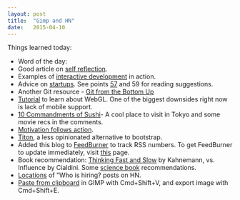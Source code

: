 ```yaml
---
layout: post
title:  "Gimp and HN"
date:   2015-04-10
---
```

Things learned today:

* Word of the day: 
* Good article on [self reflection](https://medium.com/who-what-why/your-past-experiences-are-blinding-you-bd3902b762e6).
* Examples of [interactive development](https://news.ycombinator.com/item?id=9317159&utm_term=comment) in action.
* Advice on [startups](http://www.talkingquickly.co.uk/2015/04/what-id-tell-myself-about-startups). See points [57](http://www.paulgraham.com/articles.html) and 59 for reading suggestions.
* Another Git resource - [Git from the Bottom Up](http://ftp.newartisans.com/pub/git.from.bottom.up.pdf)
* [Tutorial](http://webglfundamentals.org/) to learn about WebGL. One of the biggest downsides right now is lack of mobile support.
* [10 Commandments of Sushi](https://news.ycombinator.com/item?id=9322722&utm_term=comment)- A cool place to visit in Tokyo and some movie recs in the comments.
* [Motivation follows action](https://news.ycombinator.com/item?id=9334269&utm_term=comment).
* [Titon](https://news.ycombinator.com/item?id=9322965&utm_term=comment), a less opinionated alternative to bootstrap.
* Added this blog to [FeedBurner](http://feeds.feedburner.com/cardern) to track RSS numbers. To get FeedBurner to update immediately, visit [this](http://www.feedburner.com/fb/a/ping) page.
* Book recommendation: [Thinking Fast and Slow](http://www.2uo.de/influence/) by Kahnemann, vs. Influence by Cialdini. Some [science book](http://www.theguardian.com/books/2015/apr/03/steven-weinberg-13-best-science-books-general-reader) recommendations.
* [Locations](http://whereis-whoishiring-hiring.me/) of "Who is hiring? posts on HN.
* [Paste from clipboard](http://dragly.org/2011/02/23/making-new-image-in-gimp-same-size-as-clipboard/) in GIMP with Cmd+Shift+V, and export image with Cmd+Shift+E. 